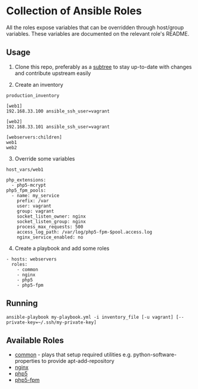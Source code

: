 # Collection of Ansible Roles

All the roles expose variables that can be overridden through host/group variables. These variables are documented on the relevant role's README.

## Usage

1. Clone this repo, preferably as a [subtree](http://blogs.atlassian.com/2013/05/alternatives-to-git-submodule-git-subtree/) to stay up-to-date with changes and contribute upstream easily

2. Create an inventory

  `production_inventory`
  ```
  [web1]
  192.168.33.100 ansible_ssh_user=vagrant

  [web2]
  192.168.33.101 ansible_ssh_user=vagrant

  [webservers:children]
  web1
  web2
  ```

3. Override some variables

  `host_vars/web1`
  ```
  php_extensions:
    - php5-mcrypt
  php5_fpm_pools:
    - name: my_service
      prefix: /var
      user: vagrant
      group: vagrant
      socket_listen_owner: nginx
      socket_listen_group: nginx
      process_max_requests: 500
      access_log_path: /var/log/php5-fpm-$pool.access.log
      nginx_service_enabled: no
  ```

4. Create a playbook and add some roles

  ```
  - hosts: webservers
    roles:
      - common
      - nginx
      - php5
      - php5-fpm
  ```

## Running
`
ansible-playbook my-playbook.yml -i inventory_file [-u vagrant] [--private-key=~/.ssh/my-private-key]
`

## Available Roles
- [common](common) - plays that setup required utilities e.g. python-software-properties to provide apt-add-repository
- [nginx](nginx)
- [php5](php5)
- [php5-fpm](php5-fpm)
